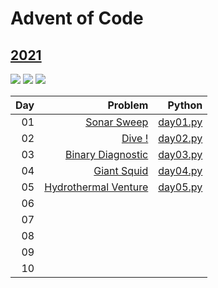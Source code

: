 # Advent of Code

## [2021](https://adventofcode.com/2021)

![](https://img.shields.io/badge/stars%20⭐-9-yellow)
![](https://img.shields.io/badge/day%20📅-5-blue)
![](https://img.shields.io/badge/days%20completed-4-red)

|  Day |  Problem | Python |
| ---: | -------: | -----: |
|   01 | [Sonar Sweep](https://adventofcode.com/2021/day/1)    | [day01.py]()
|   02 | [Dive !](https://adventofcode.com/2021/day/2)         | [day02.py]()
| 03 | [Binary Diagnostic](https://adventofcode.com/2021/day/3)| [day03.py]()
| 04 | [Giant Squid](https://adventofcode.com/2021/day/4)      | [day04.py]()
| 05 | [Hydrothermal Venture](https://adventofcode.com/2021/day/5)|[day05.py]()
| 06 | |
| 07 | |
| 08 | |
| 09 | |
| 10 | |
